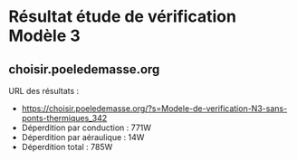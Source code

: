 # Résultat étude de vérification Modèle 3

## choisir.poeledemasse.org

URL des résultats : 

* https://choisir.poeledemasse.org/?s=Modele-de-verification-N3-sans-ponts-thermiques_342
* Déperdition par conduction : 771W
* Déperdition par aéraulique : 14W
* Déperdition total : 785W

